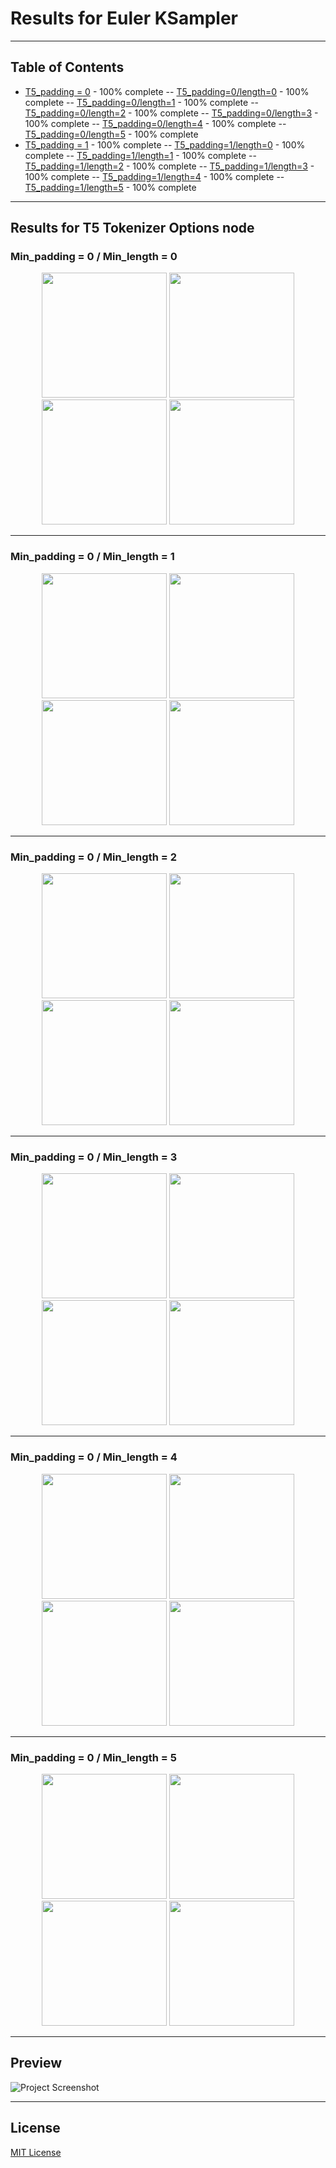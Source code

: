 <!--- use these arrows for adding comments or commenting out stuff --->
 # **Results for Euler KSampler**  

<!---## Introduction --->
---

## Table of Contents
- [T5_padding = 0](./padding_0/) - 100% complete
-- [T5_padding=0/length=0](./padding_0/0.0/) - 100% complete
-- [T5_padding=0/length=1](./padding_0/0.1/) - 100% complete
-- [T5_padding=0/length=2](./padding_0/0.2/) - 100% complete
-- [T5_padding=0/length=3](./padding_0/0.3/) - 100% complete
-- [T5_padding=0/length=4](./padding_0/0.4/) - 100% complete
-- [T5_padding=0/length=5](./padding_0/0.5/) - 100% complete
- [T5_padding = 1](./padding_1/) - 100% complete
-- [T5_padding=1/length=0](./padding_1/1.0/) - 100% complete
-- [T5_padding=1/length=1](./padding_1/1.1/) - 100% complete
-- [T5_padding=1/length=2](./padding_1/1.2/) - 100% complete
-- [T5_padding=1/length=3](./padding_1/1.3/) - 100% complete
-- [T5_padding=1/length=4](./padding_1/1.4/) - 100% complete
-- [T5_padding=1/length=5](./padding_1/1.5/) - 100% complete
---

## Results for T5 Tokenizer Options node
### Min_padding = 0 / Min_length  = 0
<p align="center">
  <img src="https://github.com/Psylenceo/Chroma-Ai-v32-XY-Plots/blob/main/Euler_Results/padding_0/0.0/T5_0.0__00001_.png" width="200">
  <img src="https://github.com/Psylenceo/Chroma-Ai-v32-XY-Plots/blob/main/Euler_Results/padding_0/0.0/T5_0.0__00002_.png" width="200">
  <img src="https://github.com/Psylenceo/Chroma-Ai-v32-XY-Plots/blob/main/Euler_Results/padding_0/0.0/T5_0.0__00003_.png" width="200">
  <img src="https://github.com/Psylenceo/Chroma-Ai-v32-XY-Plots/blob/main/Euler_Results/padding_0/0.0/T5_0.0__00004_.png" width="200">
</p>

---
### Min_padding = 0 / Min_length  = 1
<p align="center">
  <img src="https://github.com/Psylenceo/Chroma-Ai-v32-XY-Plots/blob/main/Euler_Results/padding_0/0.1/T5_0.1__00001_.png" width="200">
  <img src="https://github.com/Psylenceo/Chroma-Ai-v32-XY-Plots/blob/main/Euler_Results/padding_0/0.1/T5_0.1__00002_.png" width="200">
  <img src="https://github.com/Psylenceo/Chroma-Ai-v32-XY-Plots/blob/main/Euler_Results/padding_0/0.1/T5_0.1__00003_.png" width="200">
  <img src="https://github.com/Psylenceo/Chroma-Ai-v32-XY-Plots/blob/main/Euler_Results/padding_0/0.1/T5_0.1__00004_.png" width="200">
</p>

---
### Min_padding = 0 / Min_length  = 2
<p align="center">
  <img src="https://github.com/Psylenceo/Chroma-Ai-v32-XY-Plots/blob/main/Euler_Results/padding_0/0.2/T5_0.2__00001_.png" width="200">
  <img src="https://github.com/Psylenceo/Chroma-Ai-v32-XY-Plots/blob/main/Euler_Results/padding_0/0.2/T5_0.2__00002_.png" width="200">
  <img src="https://github.com/Psylenceo/Chroma-Ai-v32-XY-Plots/blob/main/Euler_Results/padding_0/0.2/T5_0.2__00003_.png" width="200">
  <img src="https://github.com/Psylenceo/Chroma-Ai-v32-XY-Plots/blob/main/Euler_Results/padding_0/0.2/T5_0.2__00004_.png" width="200">
</p>

---
### Min_padding = 0 / Min_length  = 3
<p align="center">
  <img src="https://github.com/Psylenceo/Chroma-Ai-v32-XY-Plots/blob/main/Euler_Results/padding_0/0.3/T5_0.3__00001_.png" width="200">
  <img src="https://github.com/Psylenceo/Chroma-Ai-v32-XY-Plots/blob/main/Euler_Results/padding_0/0.3/T5_0.3__00002_.png" width="200">
  <img src="https://github.com/Psylenceo/Chroma-Ai-v32-XY-Plots/blob/main/Euler_Results/padding_0/0.3/T5_0.3__00003_.png" width="200">
  <img src="https://github.com/Psylenceo/Chroma-Ai-v32-XY-Plots/blob/main/Euler_Results/padding_0/0.3/T5_0.3__00004_.png" width="200">
</p>

---
### Min_padding = 0 / Min_length  = 4
<p align="center">
  <img src="https://github.com/Psylenceo/Chroma-Ai-v32-XY-Plots/blob/main/Euler_Results/padding_0/0.4/T5_0.4__00001_.png" width="200">
  <img src="https://github.com/Psylenceo/Chroma-Ai-v32-XY-Plots/blob/main/Euler_Results/padding_0/0.4/T5_0.4__00002_.png" width="200">
  <img src="https://github.com/Psylenceo/Chroma-Ai-v32-XY-Plots/blob/main/Euler_Results/padding_0/0.4/T5_0.4__00003_.png" width="200">
  <img src="https://github.com/Psylenceo/Chroma-Ai-v32-XY-Plots/blob/main/Euler_Results/padding_0/0.4/T5_0.4__00004_.png" width="200">
</p>

---
### Min_padding = 0 / Min_length  = 5
<p align="center">
  <img src="https://github.com/Psylenceo/Chroma-Ai-v32-XY-Plots/blob/main/Euler_Results/padding_0/0.5/T5_0.5__00001_.png" width="200">
  <img src="https://github.com/Psylenceo/Chroma-Ai-v32-XY-Plots/blob/main/Euler_Results/padding_0/0.5/T5_0.5__00002_.png" width="200">
  <img src="https://github.com/Psylenceo/Chroma-Ai-v32-XY-Plots/blob/main/Euler_Results/padding_0/0.5/T5_0.5__00003_.png" width="200">
  <img src="https://github.com/Psylenceo/Chroma-Ai-v32-XY-Plots/blob/main/Euler_Results/padding_0/0.5/T5_0.5__00004_.png" width="200">
</p>

---
## Preview
![Project Screenshot](./assets/project-image.png)

---

## License
[MIT License](./LICENSE)
